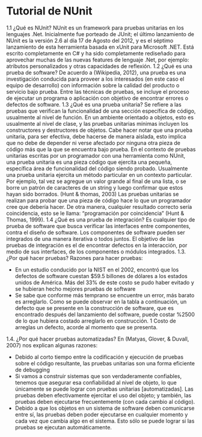 Tutorial de NUnit
==============

1.1  ¿Qué es NUnit?
NUnit es un framework para pruebas unitarias en los lenguajes .Net. Inicialmente fue porteado de JUnit; el último lanzamiento de NUnit es la versión 2.6 al día 17 de Agosto del 2012, y es el séptimo lanzamiento de esta herramienta basada en xUnit para Microsoft .NET. Está escrito completamente en C# y ha sido completamente rediseñado para aprovechar muchas de las nuevas features de lenguaje .Net, por ejemplo: atributos personalizados y otras capacidades de reflexión.	
1.2	¿Qué es una prueba de software?
De acuerdo a (Wikipedia, 2012), una prueba es una investigación conducida para proveer a los interesados (en este caso el equipo de desarrollo) con información sobre la calidad del producto o servicio bajo prueba. Entre las técnicas de pruebas, se incluye el proceso de ejecutar un programa o aplicación con objetivo de encontrar errores o defectos de software.
1.3	¿Qué es una prueba unitaria?
Se refiere a las pruebas que verifican la funcionalidad de una sección específica de código, usualmente al nivel de función. En un ambiente orientado a objetos, esto es usualmente al nivel de clase, y las pruebas unitarias mínimas incluyen los constructores y destructores de objetos. Cabe hacer notar que una prueba unitaria, para ser efectiva, debe hacerse de manera aislada, esto implica que no debe de depender ni verse afectado por ninguna otra pieza de código más que la que se encuentra bajo prueba.
	En el contexto de pruebas unitarias escritas por un programador con una herramienta como NUnit, una prueba unitaria es una pieza código que ejercita una pequeña, específica área de funcionalidad del código siendo probado. Usualmente una prueba unitaria ejercita un método particular en un contexto particular. Por ejemplo, tal vez se agregue un valor grande al final de una lista, o se borre un patrón de caracteres de un string y luego confirmar que estos hayan sido borrados. (Hunt & thomas, 2003)
	Las pruebas unitarias se realizan para probar que una pieza de código hace lo que un programador cree que debería hacer. De otra manera, cualquier resultado correcto sería coincidencia,  esto se le llama: “programación por coincidencia” (Hunt & Thomas, 1999).
1.4	¿Qué es una prueba de integración?
Es cualquier tipo de prueba de software que busca verificar las interfaces entre componentes, contra el diseño de software. Los componentes de software pueden ser integrados de una manera iterativa o todos juntos. El objetivo de las pruebas de integración es el de encontrar defectos en la interacción, por medio de sus interfaces, de los componentes o módulos integrados.
1.3. ¿Por qué hacer pruebas? 
Razones para hacer pruebas:
- En un estudio conducido por la NIST en el 2002, encontró que los defectos de software cuestan $59.5 billones de dólares a los estados unidos de América. Más del 33% de este costo se pudo haber evitado y se hubieran hecho mejores pruebas de software
- Se sabe que conforme más temprano se encuentre un error, más barato es arreglarlo. Como se puede observar en la tabla a continuación, un defecto que se presente en la construcción de software, que es encontrado después del lanzamiento del software, puede costar %2500 de lo que hubiera costado arreglarlo en construcción.
1 Costo de arreglas un defecto, acorde al momento que se presenta.
 
1.4. ¿Por qué hacer pruebas automatizadas?
En (Matyas, Glover, & Duvall, 2007) nos explican algunas razones:
-	Debido al corto tiempo entre la codificación y ejecución de pruebas sobre el código resultante, las pruebas unitarias son una forma eficiente de debugging
-	Si vamos a construir sistemas que son verdaderamente confiables, tenemos que asegurar esa confiabilidad al nivel de objeto, lo que únicamente se puede lograr con pruebas unitarias [automatizadas]. Las pruebas deben efectivamente ejercitar el uso del objeto; y también, las pruebas deben ejecutarse frecuentemente (con cada cambio al código).
-	Debido a que los objetos en un sistema de software deben comunicarse entre sí, las pruebas deben poder ejecutarse en cualquier momento y cada vez que cambia algo en el sistema. Esto sólo se puede lograr si las pruebas se ejecutan automáticamente.
